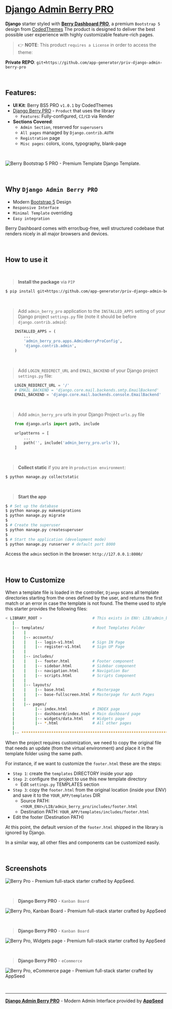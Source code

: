 # **[Django Admin Berry PRO](https://appseed.us/product/berry-dashboard-pro/django/)**

**Django** starter styled with **[Berry Dashboard PRO](https://appseed.us/product/berry-dashboard-pro/django/)**, a premium `Bootstrap 5` design from [CodedThemes](https://codedthemes.com/?ref=appseed)
The product is designed to deliver the best possible user experience with highly customizable feature-rich pages. 

> 👉 **NOTE**: This product `requires a License` in order to access the theme:

**Private REPO**: `git+https://github.com/app-generator/priv-django-admin-berry-pro`

<br />

## Features: 

- **UI Kit**: Berry BS5 PRO `v1.0.1` by CodedThemes
- [Django Berry PRO](https://appseed.us/product/berry-dashboard-pro/django/) - `Product` that uses the library
  - `Features`: Fully-configured, `CI/CD` via Render
- **Sections Covered**: 
  - `Admin Section`, reserved for `superusers`
  - `All pages` managed by `Django.contrib.AUTH`
  - `Registration` page
  - `Misc pages`: colors, icons, typography, blank-page 

<br />

![Berry Bootstrap 5 PRO - Premium Template Django Template.](https://user-images.githubusercontent.com/51070104/215728155-9b9cfe26-96e8-49c3-8a08-131d96f4f2eb.png)

<br />

## Why `Django Admin Berry PRO`

- Modern [Bootstrap 5](https://www.admin-dashboards.com/bootstrap-5-templates/) Design
- `Responsive Interface`
- `Minimal Template` overriding
- `Easy integration`

Berry Dashboard comes with error/bug-free, well structured codebase that renders nicely in all major browsers and devices. 

<br />

## How to use it

<br />

> **Install the package** via `PIP` 

```bash
$ pip install git+https://github.com/app-generator/priv-django-admin-berry-pro.git
```

<br />

> Add `admin_berry_pro` application to the `INSTALLED_APPS` setting of your Django project `settings.py` file (note it should be before `django.contrib.admin`):

```python
    INSTALLED_APPS = (
        ...
        'admin_berry_pro.apps.AdminBerryProConfig',
        'django.contrib.admin',
    )
```

<br />

> Add `LOGIN_REDIRECT_URL` and `EMAIL_BACKEND` of your Django project `settings.py` file:

```python
    LOGIN_REDIRECT_URL = '/'
    # EMAIL_BACKEND = 'django.core.mail.backends.smtp.EmailBackend'
    EMAIL_BACKEND = 'django.core.mail.backends.console.EmailBackend'
```

<br />

> Add `admin_berry_pro` urls in your Django Project `urls.py` file

```python
    from django.urls import path, include

    urlpatterns = [
        ...
        path('', include('admin_berry_pro.urls')),
    ]
```

<br />

> **Collect static** if you are in `production environment`:

```bash
$ python manage.py collectstatic
```

<br />

> **Start the app**

```bash
$ # Set up the database
$ python manage.py makemigrations
$ python manage.py migrate
$
$ # Create the superuser
$ python manage.py createsuperuser
$
$ # Start the application (development mode)
$ python manage.py runserver # default port 8000
```

Access the `admin` section in the browser: `http://127.0.0.1:8000/`

<br />

## How to Customize 

When a template file is loaded in the controller, `Django` scans all template directories starting from the ones defined by the user, and returns the first match or an error in case the template is not found. 
The  theme used to style this starter provides the following files: 

```bash
< LIBRARY_ROOT >                      # This exists in ENV: LIB/admin_berry_pro
   |
   |-- templates/                     # Root Templates Folder 
   |    |          
   |    |-- accounts/       
   |    |    |-- login-v1.html        # Sign IN Page
   |    |    |-- register-v1.html     # Sign UP Page
   |    |
   |    |-- includes/       
   |    |    |-- footer.html          # Footer component
   |    |    |-- sidebar.html         # Sidebar component
   |    |    |-- navigation.html      # Navigation Bar
   |    |    |-- scripts.html         # Scripts Component
   |    |
   |    |-- layouts/       
   |    |    |-- base.html            # Masterpage
   |    |    |-- base-fullscreen.html # Masterpage for Auth Pages
   |    |
   |    |-- pages/       
   |         |-- index.html           # INDEX page
   |         |-- dashboard/index.html # Main dashboard page
   |         |-- widgets/data.html    # Widgets page
   |         |-- *.html               # All other pages
   |    
   |-- ************************************************************************
```

When the project requires customization, we need to copy the original file that needs an update (from the virtual environment) and place it in the template folder using the same path. 

For instance, if we want to customize the `footer.html` these are the steps:

- `Step 1`: create the `templates` DIRECTORY inside your app 
- `Step 2`: configure the project to use this new template directory
  - Edit `settings.py` TEMPLATES section 
- `Step 3`: copy the `footer.html` from the original location (inside your ENV) and save it to the `YOUR_APP/templates` DIR
  - Source PATH: `<YOUR_ENV>/LIB/admin_berry_pro/includes/footer.html`
  - Destination PATH: `YOUR_APP/templates/includes/footer.html`
- Edit the footer (Destination PATH)    

At this point, the default version of the `footer.html` shipped in the library is ignored by Django.

In a similar way, all other files and components can be customized easily.

<br />

## Screenshots

![Berry Pro - Premium full-stack starter crafted by AppSeed.](https://user-images.githubusercontent.com/51070104/210833261-af09bc29-0894-4d21-84ad-8e8853f8cbe1.jpg)

<br />

> **Django Berry PRO** - `Kanban Board`

![Berry Pro, Kanban Board - Premium full-stack starter crafted by AppSeed](https://user-images.githubusercontent.com/51070104/210833567-e26f67e1-53c8-430a-8add-e4d6c874266a.jpg)

<br />

> **Django Berry PRO** - `Kanban Board`

![Berry Pro, Widgets page - Premium full-stack starter crafted by AppSeed](https://user-images.githubusercontent.com/51070104/210833737-76643967-02f6-4342-9545-1ffaba68343f.jpg)

<br />

> **Django Berry PRO** - `eCommerce`

![Berry Pro, eCommerce page - Premium full-stack starter crafted by AppSeed](https://user-images.githubusercontent.com/51070104/210834456-344fbcb5-4a32-45ed-964e-b808dbc53356.jpg)

<br />

---
**[Django Admin Berry PRO](https://appseed.us/product/berry-dashboard-pro/django/)** - Modern Admin Interface provided by **[AppSeed](https://appseed.us/)**

